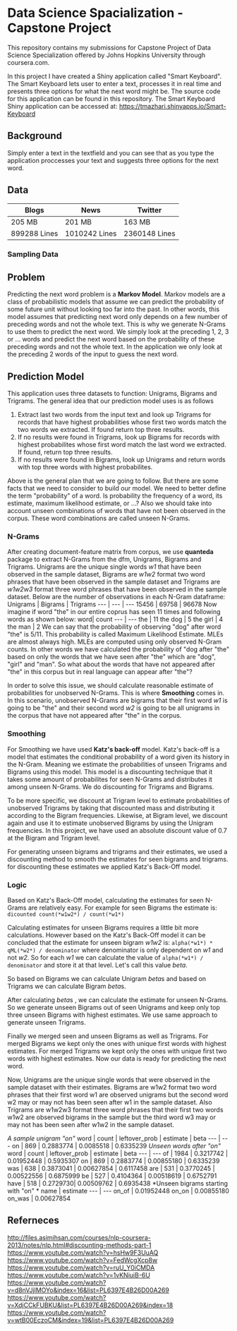 # Data Science Spacialization - Capstone Project

This repository contains my submissions for Capstone Project of Data Science Specialization offered by Johns Hopkins University through coursera.com.

In this project I have created a Shiny application called "Smart Keyboard". The Smart Keyboard lets user to enter a text, processes it in real time and presents three options for what the next word might be. The source code for this application can be found in this repository. The Smart Keyboard Shiny application can be accessed at:
https://tmazhari.shinyapps.io/Smart-Keyboard

## Background

Simply enter a text in the textfield and you can see that as you type the application proccesses your text and suggests three options for the next word.

## Data

Blogs | News | Twitter
--- | --- | ---
205 MB | 201 MB | 163 MB
899288 Lines | 1010242 Lines | 2360148 Lines


### Sampling Data

## Problem

Predicting the next word problem is a **Markov Model**. Markov models are a class of probabilistic models that assume we can predict the probability of some future unit without looking too far into the past. In other words, this model assumes that predicting next word only depends on a few number of preceding words and not the whole text. This is why we generate N-Grams to use them to predict the next word. We simply look at the preceding 1, 2, 3 or ... words and predict the next word based on the probability of these preceding words and not the whole text. In the application we only look at the preceding 2 words of the input to guess the next word.

## Prediction Model 

This application uses three datasets to function: Unigrams, Bigrams and Trigrams. The general idea that our prediction model uses is as follows
  1. Extract last two words from the input text and look up Trigrams for records that have highest probabilities whose first two words match the two words we extracted. If found return top three results. 
  2. If no results were found in Trigrams, look up Bigrams for records with highest probabilites whose first word match the last word we extracted. If found, return top three results.
  3. If no results were found in Bigrams, look up Unigrams and return words with top three words with highest probabilites.

Above is the general plan that we are going to follow. But there are some facts that we need to consider to build our model. We need to better define the term "probability" of a word.  Is probability the frequency of a word, its estimate, maximum likelihood estimate, or ...? Also we should take into account unseen combinations of words that have not been observed in the corpus. These word combinations are called unseen N-Grams.

### N-Grams

After creating document-feature matrix from corpus, we use **quanteda** package to extract N-Grams from the dfm, Unigrams, Bigrams and Trigrams. Unigrams are the unique single words *w1* that have been observed in the sample dataset, Bigrams are *w1w2* format two word phrases that have been observed in the sample dataset and Trigrams are *w1w2w3* format three word phrases that have been observed in the sample dataset. Below are the number of observations in each N-Gram dataframe:
Unigrams | Bigrams | Trigrams
--- | --- | ---
15456 | 69758 | 96678
Now imagine if word "the" in our entire coprus has seen 11 times and following words as shown below:
word| count
--- | ---
the | 11
the dog | 5
the girl | 4
the man | 2
We can say that the probability of observing "dog" after word "the" is 5/11. This probability is called Maximum Likelihood Estimate. MLEs are almost always high. MLEs are computed using only observed N-Gram counts. In other words we have calculated the probability of "dog after "the" based on only the words that we have seen after "the" which are "dog", "girl" and "man". So what about the words that have not appeared after "the" in this corpus but in real language can appear after "the"? 

In order to solve this issue, we should calculate reasonable estimate of probabilities for unobserved N-Grams. This is where **Smoothing** comes in. In this scenario,  unobserved N-Grams are bigrams that their first word *w1* is going to be "the" and their second word *w2* is going to be all unigrams in the corpus that have not appeared after "the" in the corpus.       


### Smoothing

For Smoothing we have used **Katz's back-off** model. Katz's back-off is a model that estimates the conditional probability of a word given its history in the N-Gram. Meaning we estimate the probabilities of unseen Trigrams and Bigrams using this model. This model is a discounting technique that it takes some amount of probabilites for seen N-Grams and distributes it among unseen N-Grams. We do discounting for Trigrams and Bigrams. 

To be more specific,  we discount at Trigram level to estimate probabilities of unobserved Trigrams by taking that discounted mass and distributing it according to the Bigram frequencies. Likewise, at Bigram level, we discount again and use it to estimate unobserved Bigrams by using the Unigram frequencies. In this project, we have used an absolute discount value of 0.7 at the Bigram and Trigram level.

For generating unseen bigrams and trigrams and their estimates, we used a discounting method to smooth the estimates for seen bigrams and trigrams. for discounting these estimates we applied Katz's Back-Off model.

### Logic 

Based on Katz's Back-Off model, calculating the estimates for seen N-Grams are relatively easy. For example for seen Bigrams the estimate is:
`dicounted count(*w1w2*) / count(*w1*)`

Calculating estimates for unseen Bigrams requires a little bit more calculations. However based on the Katz's Back-Off model it can be concluded that the estimate for unseen bigram *w1w2* is:
`alpha(*w1*) * qML(*w2*) / denominator` 
where denominator is only dependent on *w1* and not *w2*. 
So for each *w1* we can calculate the value of `alpha(*w1*) / denominator` and store it at that level. Let's call this value *beta*.

So based on Bigrams we can calculate Unigram *beta*s and based on Trigrams we can calculate Bigram *beta*s.   

After calculating *beta*s , we can calculate the estimate for unseen N-Grams. So we generate unseen Bigrams out of seen Unigrams and keep only top three unseen Bigrams with highest estimates. We use same approach to generate unseen Trigrams.

Finally we merged seen and unseen Bigrams as well as Trigrams. For merged Bigrams we kept only the ones with unique first words with highest estimates. For merged Trigrams we kept only the ones with unique first two words with highest estimates. Now our data is ready for predicting the next word.

Now, Unigrams are the unique single words that were observed in the sample dataset with their estimates. Bigrams are w1w2 format two word phrases that their first word w1 are observed unigrams but the second word w2 may or may not has been seen after w1 in the sample dataset. Also Trigrams are w1w2w3 format three word phrases that their first two words w1w2 are observed bigrams in the sample but the third word w3 may or may not has been seen after w1w2 in the sample dataset.

*A sample unigram "on"*
word | count | leftover_prob | estimate | beta
--- | ---
on | 869 | 0.2883774 | 0.0085518 | 0.6335239
*Unseen words after "on"*
word | count | leftover_prob | estimate | beta
--- | ---
 of | 1984 |     0.3217742 | 0.01952448 | 0.5935307
 on |  869 |    0.2883774 | 0.00855180 | 0.6335239
 was |  638  |    0.3873041 | 0.00627854  | 0.6117458
are |  531 |    0.3770245 | 0.00522556 | 0.6875999
be |  527  |    0.4104364 | 0.00518619 | 0.6752791
have |   518 |     0.2729730|  0.00509762 | 0.6935438
*Unseen bigrams starting with "on" *
name | estimate
--- | ---
on_of | 0.01952448
on_on | 0.00855180
on_was | 0.00627854

## Referneces

http://files.asimihsan.com/courses/nlp-coursera-2013/notes/nlp.html#discounting-methods-part-1
https://www.youtube.com/watch?v=hsHw9F3UuAQ
https://www.youtube.com/watch?v=FedWcgXcp8w
https://www.youtube.com/watch?v=ruU_Y0iCMDA
https://www.youtube.com/watch?v=1vKNiuiB-6U
https://www.youtube.com/watch?v=d8nVJjlMOYo&index=16&list=PL6397E4B26D00A269
https://www.youtube.com/watch?v=XdjCCkFUBKU&list=PL6397E4B26D00A269&index=18
https://www.youtube.com/watch?v=wtB00EczoCM&index=19&list=PL6397E4B26D00A269
